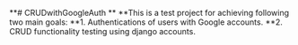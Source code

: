 **# CRUDwithGoogleAuth
**
**This is a test project for achieving following two main goals:
**1. Authentications of users with Google accounts.
**2. CRUD functionality testing using django accounts.
